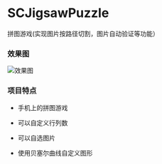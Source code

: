 # SCJigsawPuzzle
拼图游戏(实现图片按路径切割，图片自动验证等功能）

### 效果图

![效果图](Puzzle.gif)

### 项目特点

* 手机上的拼图游戏

* 可以自定义行列数

* 可以自选图片
* 使用贝塞尔曲线自定义图形

